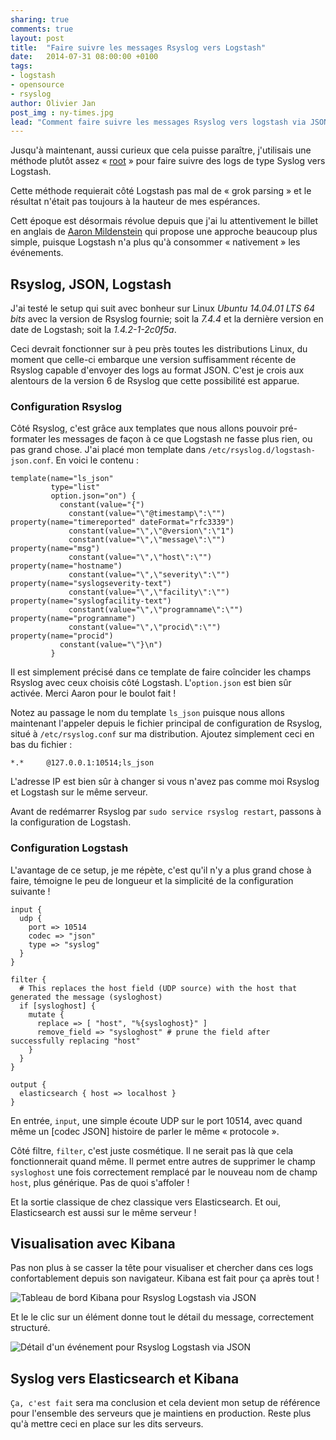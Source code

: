 ```yaml
---
sharing: true
comments: true
layout: post
title:  "Faire suivre les messages Rsyslog vers Logstash"
date:   2014-07-31 08:00:00 +0100
tags:
- logstash
- opensource
- rsyslog
author: Olivier Jan
post_img : ny-times.jpg
lead: "Comment faire suivre les messages Rsyslog vers logstash via JSON."
---
```


Jusqu'à maintenant, aussi curieux que cela puisse paraître, j'utilisais une méthode plutôt assez « [root](https://github.com/logstash/cookbook/tree/gh-pages/recipes/syslog-pri) » pour faire suivre des logs de type Syslog vers Logstash.

Cette méthode requierait côté Logstash pas mal de « grok parsing » et le résultat n'était pas toujours à la hauteur de mes espérances.

Cett époque est désormais révolue depuis que j'ai lu attentivement le billet en anglais de [Aaron Mildenstein](http://untergeek.com/2012/10/11/using-rsyslog-to-send-pre-formatted-json-to-logstash/) qui propose une approche beaucoup plus simple, puisque Logstash n'a plus qu'à consommer « nativement » les événements.

## Rsyslog, JSON, Logstash

J'ai testé le setup qui suit avec bonheur sur Linux *Ubuntu 14.04.01 LTS 64 bits* avec la version de Rsyslog fournie; soit la *7.4.4* et la dernière version en date de Logstash; soit la *1.4.2-1-2c0f5a*.

Ceci devrait fonctionner sur à peu près toutes les distributions Linux, du moment que celle-ci embarque une version suffisamment récente de Rsyslog capable d'envoyer des logs au format JSON. C'est je crois aux alentours de la version 6 de Rsyslog que cette possibilité est apparue.

### Configuration Rsyslog

Côté Rsyslog, c'est grâce aux templates que nous allons pouvoir pré-formater les messages de façon à ce que Logstash ne fasse plus rien, ou pas grand chose. J'ai placé mon template dans `/etc/rsyslog.d/logstash-json.conf`. En voici le contenu :

~~~
template(name="ls_json"
         type="list"
         option.json="on") {
           constant(value="{")
             constant(value="\"@timestamp\":\"")     property(name="timereported" dateFormat="rfc3339")
             constant(value="\",\"@version\":\"1")
             constant(value="\",\"message\":\"")     property(name="msg")
             constant(value="\",\"host\":\"")        property(name="hostname")
             constant(value="\",\"severity\":\"")    property(name="syslogseverity-text")
             constant(value="\",\"facility\":\"")    property(name="syslogfacility-text")
             constant(value="\",\"programname\":\"") property(name="programname")
             constant(value="\",\"procid\":\"")      property(name="procid")
           constant(value="\"}\n")
         }
~~~

Il est simplement précisé dans ce template de faire coîncider les champs Rsyslog avec ceux choisis côté Logstash. L'`option.json` est bien sûr activée. Merci Aaron pour le boulot fait ! 

Notez au passage le nom du template `ls_json` puisque nous allons maintenant l'appeler depuis le fichier principal de configuration de Rsyslog, situé à `/etc/rsyslog.conf` sur ma distribution. Ajoutez simplement ceci en bas du fichier :

	*.*     @127.0.0.1:10514;ls_json

L'adresse IP est bien sûr à changer si vous n'avez pas comme moi Rsyslog et Logstash sur le même serveur.

Avant de redémarrer Rsyslog par `sudo service rsyslog restart`, passons à la configuration de Logstash.

### Configuration Logstash

L'avantage de ce setup, je me répète, c'est qu'il n'y a plus grand chose à faire, témoigne le peu de longueur et la simplicité de la configuration suivante !

~~~
input {
  udp {
    port => 10514
    codec => "json"
    type => "syslog"
  }
}

filter {
  # This replaces the host field (UDP source) with the host that generated the message (sysloghost)
  if [sysloghost] {
    mutate {
      replace => [ "host", "%{sysloghost}" ]
      remove_field => "sysloghost" # prune the field after successfully replacing "host"
    }
  }
}

output {
  elasticsearch { host => localhost }
}
~~~

En entrée, `input`, une simple écoute UDP sur le port 10514, avec quand même un [codec JSON] histoire de parler le même « protocole ».

Côté filtre, `filter`, c'est juste cosmétique. Il ne serait pas là que cela fonctionnerait quand même. Il permet entre autres de supprimer le champ `sysloghost` une fois correctement remplacé par le nouveau nom de champ `host`, plus générique. Pas de quoi s'affoler !

Et la sortie classique de chez classique vers Elasticsearch. Et oui, Elasticsearch est aussi sur le même serveur !

## Visualisation avec Kibana

Pas non plus à se casser la tête pour visualiser et chercher dans ces logs confortablement depuis son navigateur. Kibana est fait pour ça après tout !

![Tableau de bord Kibana pour Rsyslog Logstash via JSON](../img/posts/rsyslog-json-logstash/kibana-rsyslog-logstash.png)

Et le le clic sur un élément donne tout le détail du message, correctement structuré.

![Détail d'un événement pour Rsyslog Logstash via JSON](../img/posts/rsyslog-json-logstash/kibana-rsyslog-logstash-detail.png)

## Syslog vers Elasticsearch et Kibana

`Ça, c'est fait` sera ma conclusion et cela devient mon setup de référence pour l'ensemble des serveurs que je maintiens en production. Reste plus qu'à mettre ceci en place sur les dits serveurs.
